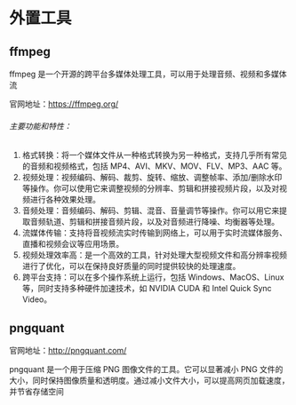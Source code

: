 # 外置工具

## ffmpeg

ffmpeg 是一个开源的跨平台多媒体处理工具，可以用于处理音频、视频和多媒体流

官网地址：https://ffmpeg.org/

###### 主要功能和特性：

1. 格式转换：将一个媒体文件从一种格式转换为另一种格式，支持几乎所有常见的音频和视频格式，包括 MP4、AVI、MKV、MOV、FLV、MP3、AAC 等。
2. 视频处理：视频编码、解码、裁剪、旋转、缩放、调整帧率、添加/删除水印等操作。你可以使用它来调整视频的分辨率、剪辑和拼接视频片段，以及对视频进行各种效果处理。
3. 音频处理：音频编码、解码、剪辑、混音、音量调节等操作。你可以用它来提取音频轨道、剪辑和拼接音频片段，以及对音频进行降噪、均衡器等处理。
4. 流媒体传输：支持将音视频流实时传输到网络上，可以用于实时流媒体服务、直播和视频会议等应用场景。
5. 视频处理效率高：是一个高效的工具，针对处理大型视频文件和高分辨率视频进行了优化，可以在保持良好质量的同时提供较快的处理速度。
6. 跨平台支持：可以在多个操作系统上运行，包括 Windows、MacOS、Linux 等，同时支持多种硬件加速技术，如 NVIDIA CUDA 和 Intel Quick Sync Video。



## pngquant

官网地址：http://pngquant.com/

pngquant 是一个用于压缩 PNG 图像文件的工具。它可以显著减小 PNG 文件的大小，同时保持图像质量和透明度。通过减小文件大小，可以提高网页加载速度，并节省存储空间